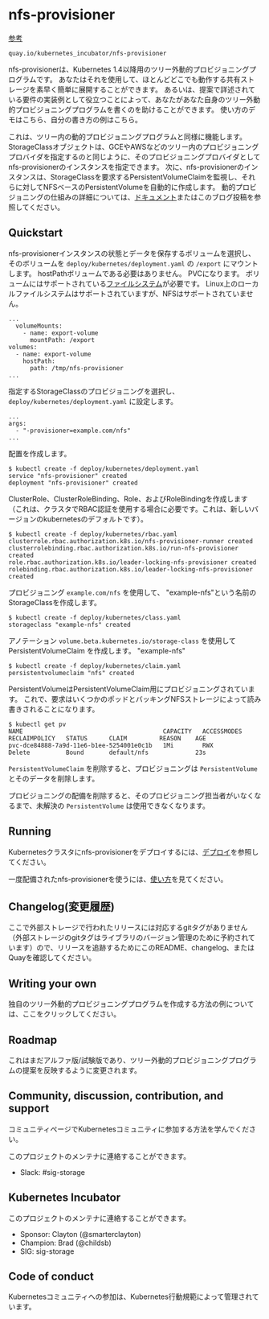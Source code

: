 # nfs-provisioner

[参考](https://github.com/kubernetes-incubator/external-storage/tree/master/nfs)

```
quay.io/kubernetes_incubator/nfs-provisioner
```

nfs-provisionerは、Kubernetes 1.4以降用のツリー外動的プロビジョニングプログラムです。
あなたはそれを使用して、ほとんどどこでも動作する共有ストレージを素早く簡単に展開することができます。
あるいは、提案で詳述されている要件の実装例として役立つことによって、あなたがあなた自身のツリー外動的プロビジョニングプログラムを書くのを助けることができます。
使い方のデモはこちら、自分の書き方の例はこちら。

これは、ツリー内の動的プロビジョニングプログラムと同様に機能します。
StorageClassオブジェクトは、GCEやAWSなどのツリー内のプロビジョニングプロバイダを指定するのと同じように、そのプロビジョニングプロバイダとしてnfs-provisionerのインスタンスを指定できます。
次に、nfs-provisionerのインスタンスは、StorageClassを要求するPersistentVolumeClaimを監視し、それらに対してNFSベースのPersistentVolumeを自動的に作成します。
動的プロビジョニングの仕組みの詳細については、[ドキュメント](https://kubernetes.io/docs/concepts/storage/persistent-volumes/)またはこのブログ投稿を参照してください。


## Quickstart

nfs-provisionerインスタンスの状態とデータを保存するボリュームを選択し、そのボリュームを `deploy/kubernetes/deployment.yaml` の `/export` にマウントします。
hostPathボリュームである必要はありません。
PVCになります。
ボリュームにはサポートされている[ファイルシステム](another/fsalsupport.md)が必要です。
Linux上のローカルファイルシステムはサポートされていますが、NFSはサポートされていません。

```
...
  volumeMounts:
    - name: export-volume
      mountPath: /export
volumes:
  - name: export-volume
    hostPath:
      path: /tmp/nfs-provisioner
...
```

指定するStorageClassのプロビジョニングを選択し、 `deploy/kubernetes/deployment.yaml` に設定します。

```
...
args:
  - "-provisioner=example.com/nfs"
...
```

配置を作成します。

```
$ kubectl create -f deploy/kubernetes/deployment.yaml
service "nfs-provisioner" created
deployment "nfs-provisioner" created
```

ClusterRole、ClusterRoleBinding、Role、およびRoleBindingを作成します（これは、クラスタでRBAC認証を使用する場合に必要です。これは、新しいバージョンのkubernetesのデフォルトです）。

```
$ kubectl create -f deploy/kubernetes/rbac.yaml
clusterrole.rbac.authorization.k8s.io/nfs-provisioner-runner created
clusterrolebinding.rbac.authorization.k8s.io/run-nfs-provisioner created
role.rbac.authorization.k8s.io/leader-locking-nfs-provisioner created
rolebinding.rbac.authorization.k8s.io/leader-locking-nfs-provisioner created
```

プロビジョニング `example.com/nfs` を使用して、 "example-nfs"という名前のStorageClassを作成します。

```
$ kubectl create -f deploy/kubernetes/class.yaml
storageclass "example-nfs" created
```

アノテーション `volume.beta.kubernetes.io/storage-class` を使用して PersistentVolumeClaim を作成します。 "example-nfs"

```
$ kubectl create -f deploy/kubernetes/claim.yaml
persistentvolumeclaim "nfs" created
```

PersistentVolumeはPersistentVolumeClaim用にプロビジョニングされています。
これで、要求はいくつかのポッドとバッキングNFSストレージによって読み書きされることになります。

```
$ kubectl get pv
NAME                                       CAPACITY   ACCESSMODES   RECLAIMPOLICY   STATUS      CLAIM         REASON    AGE
pvc-dce84888-7a9d-11e6-b1ee-5254001e0c1b   1Mi        RWX           Delete          Bound       default/nfs             23s
```

`PersistentVolumeClaim` を削除すると、プロビジョニングは `PersistentVolume` とそのデータを削除します。

プロビジョニングの配備を削除すると、そのプロビジョニング担当者がいなくなるまで、未解決の `PersistentVolume` は使用できなくなります。

## Running

Kubernetesクラスタにnfs-provisionerをデプロイするには、[デプロイ](0100deployment.md)を参照してください。

一度配備されたnfs-provisionerを使うには、[使い方](0200usage.md)を見てください。


## Changelog(変更履歴)

ここで外部ストレージで行われたリリースには対応するgitタグがありません（外部ストレージのgitタグはライブラリのバージョン管理のために予約されています）ので、リリースを追跡するためにこのREADME、changelog、またはQuayを確認してください。

## Writing your own

独自のツリー外動的プロビジョニングプログラムを作成する方法の例については、ここをクリックしてください。

## Roadmap

これはまだアルファ版/試験版であり、ツリー外動的プロビジョニングプログラムの提案を反映するように変更されます。

## Community, discussion, contribution, and support

コミュニティページでKubernetesコミュニティに参加する方法を学んでください。

このプロジェクトのメンテナに連絡することができます。

- Slack: #sig-storage

## Kubernetes Incubator

このプロジェクトのメンテナに連絡することができます。

- Sponsor: Clayton (@smarterclayton)
- Champion: Brad (@childsb)
- SIG: sig-storage

## Code of conduct

Kubernetesコミュニティへの参加は、Kubernetes行動規範によって管理されています。
